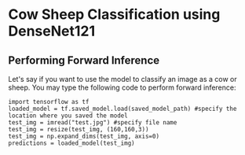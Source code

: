 # Cow Sheep Classification using DenseNet121
## Performing Forward Inference
Let's say if you want to use the model to classify an image as a cow or sheep. You may type the following code to perform forward inference:
```
import tensorflow as tf
loaded_model = tf.saved_model.load(saved_model_path) #specify the location where you saved the model
test_img = imread("test.jpg") #specify file name
test_img = resize(test_img, (160,160,3))
test_img = np.expand_dims(test_img, axis=0)
predictions = loaded_model(test_img)
```
